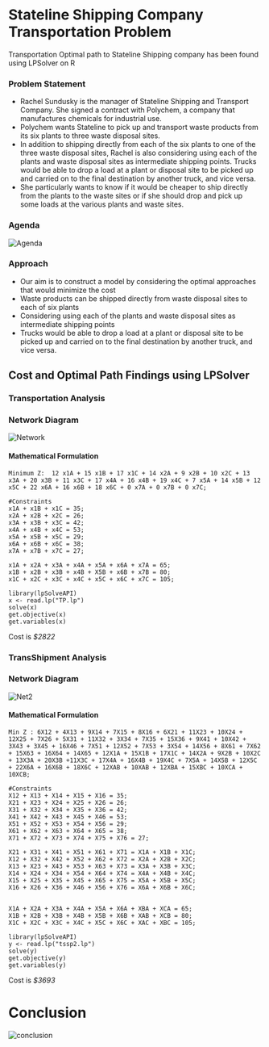 # Stateline Shipping Company Transportation Problem
Transportation Optimal path to Stateline Shipping company has been found using LPSolver on R
### Problem Statement
* Rachel Sundusky is the manager of Stateline Shipping and Transport Company. She signed a contract with Polychem, a company that manufactures chemicals for industrial use. 
* Polychem wants Stateline to pick up and transport waste products from its six plants to three waste disposal sites. 
* In addition to shipping directly from each of the six plants to one of the three waste disposal sites, Rachel is also considering using each of the plants and waste disposal sites as intermediate shipping points. Trucks would be able to drop a load at a plant or disposal site to be picked up and carried on to the final destination by another truck, and vice versa. 
* She particularly wants to know if it would be cheaper to ship directly from the plants to the waste sites or if she should drop and pick up some loads at the various plants and waste sites. 
### Agenda
![Agenda](https://user-images.githubusercontent.com/54346057/71422688-074ecd00-2652-11ea-88fa-aa60c2149678.JPG)


### Approach
* Our aim is to construct a model by considering the optimal approaches that would minimize the cost
* Waste products can be shipped directly from waste disposal sites to each of six plants
* Considering using each of the plants and waste disposal sites as intermediate shipping points 
* Trucks would be able to drop a load at a plant or disposal site to be picked up and carried on to the final destination by another truck, and vice versa. 

## Cost and Optimal Path Findings using LPSolver
### Transportation Analysis 
### Network Diagram
![Network](https://user-images.githubusercontent.com/54346057/71422689-07e76380-2652-11ea-8f6d-7f1b2de06824.JPG)
#### Mathematical Formulation
```
Minimum Z:  12 x1A + 15 x1B + 17 x1C + 14 x2A + 9 x2B + 10 x2C + 13 x3A + 20 x3B + 11 x3C + 17 x4A + 16 x4B + 19 x4C + 7 x5A + 14 x5B + 12 x5C + 22 x6A + 16 x6B + 18 x6C + 0 x7A + 0 x7B + 0 x7C;

#Constraints
x1A + x1B + x1C = 35;
x2A + x2B + x2C = 26;
x3A + x3B + x3C = 42;
x4A + x4B + x4C = 53;
x5A + x5B + x5C = 29;
x6A + x6B + x6C = 38;
x7A + x7B + x7C = 27;

x1A + x2A + x3A + x4A + x5A + x6A + x7A = 65;
x1B + x2B + x3B + x4B + X5B + x6B + x7B = 80;
x1C + x2C + x3C + x4C + x5C + x6C + x7C = 105;

```
```{r}
library(lpSolveAPI)
x <- read.lp("TP.lp")
solve(x)
get.objective(x)
get.variables(x)
```
 Cost is *$2822*
 ### TransShipment Analysis
 ### Network Diagram
![Net2](https://user-images.githubusercontent.com/54346057/71422686-074ecd00-2652-11ea-96ce-a4d8323bb0e9.JPG)
#### Mathematical Formulation
```
Min Z : 6X12 + 4X13 + 9X14 + 7X15 + 8X16 + 6X21 + 11X23 + 10X24 + 12X25 + 7X26 + 5X31 + 11X32 + 3X34 + 7X35 + 15X36 + 9X41 + 10X42 + 3X43 + 3X45 + 16X46 + 7X51 + 12X52 + 7X53 + 3X54 + 14X56 + 8X61 + 7X62 + 15X63 + 16X64 + 14X65 + 12X1A + 15X1B + 17X1C + 14X2A + 9X2B + 10X2C + 13X3A + 20X3B +11X3C + 17X4A + 16X4B + 19X4C + 7X5A + 14X5B + 12X5C + 22X6A + 16X6B + 18X6C + 12XAB + 10XAB + 12XBA + 15XBC + 10XCA + 10XCB;

#Constraints
X12 + X13 + X14 + X15 + X16 = 35;
X21 + X23 + X24 + X25 + X26 = 26;
X31 + X32 + X34 + X35 + X36 = 42;
X41 + X42 + X43 + X45 + X46 = 53;
X51 + X52 + X53 + X54 + X56 = 29;
X61 + X62 + X63 + X64 + X65 = 38;
X71 + X72 + X73 + X74 + X75 + X76 = 27;

X21 + X31 + X41 + X51 + X61 + X71 = X1A + X1B + X1C; 
X12 + X32 + X42 + X52 + X62 + X72 = X2A + X2B + X2C;
X13 + X23 + X43 + X53 + X63 + X73 = X3A + X3B + X3C;
X14 + X24 + X34 + X54 + X64 + X74 = X4A + X4B + X4C;
X15 + X25 + X35 + X45 + X65 + X75 = X5A + X5B + X5C;
X16 + X26 + X36 + X46 + X56 + X76 = X6A + X6B + X6C;


X1A + X2A + X3A + X4A + X5A + X6A + XBA + XCA = 65;
X1B + X2B + X3B + X4B + X5B + X6B + XAB + XCB = 80;
X1C + X2C + X3C + X4C + X5C + X6C + XAC + XBC = 105;
```
 
 ```{r}
library(lpSolveAPI)
y <- read.lp("tssp2.lp")
solve(y)
get.objective(y)
get.variables(y)
```
Cost is *$3693*

# Conclusion
![conclusion](https://user-images.githubusercontent.com/54346057/71422685-074ecd00-2652-11ea-82cb-13b910aa2c2a.JPG)




